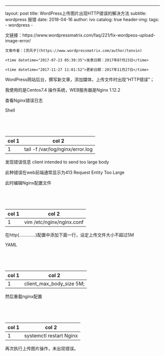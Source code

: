 ---
layout:  post
title:  WordPress上传图片出现HTTP错误的解决方法
subtitle: wordpress 报错 
date: 2018-04-16
author: ivo
catalog: true
header-img:
tags:
    - wordpress
    - 
<section class="xpend_copyright">
    文链接：https://www.wordpressmatrix.com/faq/221/fix-wordpess-upload-image-error/

    文章作者：[灵风子](https://www.wordpressmatrix.com/author/tonvin)

    <time datetime="2017-07-23 05:39:35">发表日期：2017年07月23日</time>

    <time datetime="2017-11-27 11:01:52">更新日期：2017年11月27日</time>
</section>

WordPress网站后台，撰写新文章，添加媒体，上传文件时出现“HTTP错误”；

我使用的是Centos7.4 操作系统，WEB服务器是Nginx 1.12.2

查看Nginx错误日志


Shell

<textarea wrap="soft" class="crayon-plain print-no" data-settings="dblclick" readonly="" style="tab-size: 4; font-size: 14px !important; line-height: 20px !important; z-index: 0; opacity: 0; overflow: hidden;">tail -f /var/log/nginx/error.log</textarea>

col 1 | col 2                           
----- | --------------------------------
1     | tail -f /var/log/nginx/error.log

发现错误信息 client intended to send too large body

此种错误在web前端通常显示为413 Request Entity Too Large

此时编辑Nginx配置文件


<textarea wrap="soft" class="crayon-plain print-no" data-settings="dblclick" readonly="" style="tab-size: 4; font-size: 14px !important; line-height: 20px !important; z-index: 0; opacity: 0; overflow: hidden;">vim /etc/nginx/nginx.conf</textarea>

col 1 | col 2                    
----- | -------------------------
1     | vim /etc/nginx/nginx.conf

在http{………….}配置中添加下面一行，设定上传文件大小不超过5M


YAML

<textarea wrap="soft" class="crayon-plain print-no" data-settings="dblclick" readonly="" style="tab-size: 4; font-size: 14px !important; line-height: 20px !important; z-index: 0; opacity: 0; overflow: hidden;">client_max_body_size 5M;</textarea>

col 1 | col 2                   
----- | ------------------------
1     | client_max_body_size 5M;

然后重载nginx配置


<textarea wrap="soft" class="crayon-plain print-no" data-settings="dblclick" readonly="" style="tab-size: 4; font-size: 14px !important; line-height: 20px !important; z-index: 0; opacity: 0; overflow: hidden;">service nginx reload</textarea>

col 1 | col 2               
----- | --------------------
1     | systemctl restart Nginx

再次执行上传图片操作，未出现错误。

